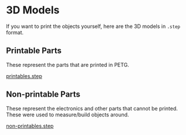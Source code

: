 # 3D Models

If you want to print the objects yourself, here are the 3D models in `.step` format.

## Printable Parts

These represent the parts that are printed in PETG.

[printables.step](./assets/models/printables.step)

## Non-printable Parts

These represent the electronics and other parts that cannot be printed. These were used to measure/build objects around.

[non-printables.step](./assets/models/non-printables.step)